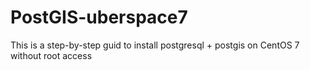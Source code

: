 # PostGIS-uberspace7
This is a step-by-step guid to install postgresql + postgis on CentOS 7 without root access
